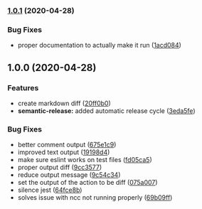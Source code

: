 ### [1.0.1](https://github.com/ho-nl/next-bundlesize-action/compare/v1.0.0...v1.0.1) (2020-04-28)


### Bug Fixes

* proper documentation to actually make it run ([1acd084](https://github.com/ho-nl/next-bundlesize-action/commit/1acd084cd7ed729a157cac1cd8f651756a61b569))

## 1.0.0 (2020-04-28)


### Features

* create markdown diff ([20ff0b0](https://github.com/ho-nl/next-bundlesize-action/commit/20ff0b065d77c0b422e84d00b958c9573b3cbd3f))
* **semantic-release:** added automatic release cycle ([3eda5fe](https://github.com/ho-nl/next-bundlesize-action/commit/3eda5fed975af58ad81d50f86d8942bd831e5445))


### Bug Fixes

* better comment output ([675e1c9](https://github.com/ho-nl/next-bundlesize-action/commit/675e1c9a3223df1248d3e5ac9c64799a2e6efd84))
* improved text output ([19198d4](https://github.com/ho-nl/next-bundlesize-action/commit/19198d4d1dfeb48fab6e4dd247f8f896244eaa54))
* make sure eslint works on test files ([fd05ca5](https://github.com/ho-nl/next-bundlesize-action/commit/fd05ca569ef400e63f135857d372c1cb6919c216))
* proper output diff ([9cc3577](https://github.com/ho-nl/next-bundlesize-action/commit/9cc357775a3b6b656b464dcea8f83d0f8f698962))
* reduce output message ([9c54c34](https://github.com/ho-nl/next-bundlesize-action/commit/9c54c3469c2fddfa2114bd63cb5d809049e84e52))
* set the output of the action to be diff ([075a007](https://github.com/ho-nl/next-bundlesize-action/commit/075a00773f772507a645b338e98bab0d73298500))
* silence jest ([64fce8b](https://github.com/ho-nl/next-bundlesize-action/commit/64fce8b96b305d7a743db642d5a87484cbf60bbf))
* solves issue with ncc not running properly ([69b09ff](https://github.com/ho-nl/next-bundlesize-action/commit/69b09ff6ab29011696c16f5af5f86471a6e33f1d))
